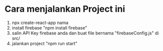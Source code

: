 # Cara menjalankan Project ini
1. npx create-react-app nama
2. install firebase "npm install firebase"
3. salin API Key firebase anda dan buat file bernama "firebaseConfig.js" di src/
4. jalankan project "npm run start"